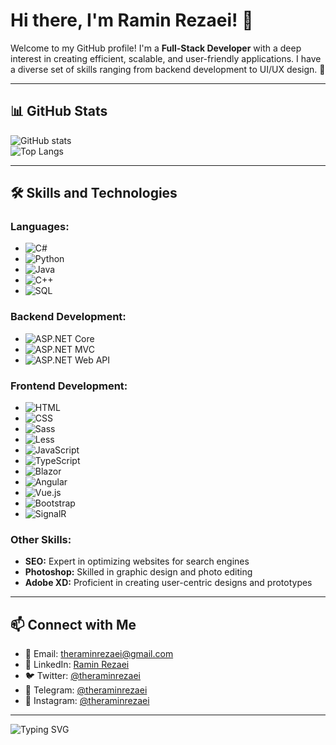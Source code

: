 # Hi there, I'm Ramin Rezaei! 👋  

Welcome to my GitHub profile! I'm a **Full-Stack Developer** with a deep interest in creating efficient, scalable, and user-friendly applications. I have a diverse set of skills ranging from backend development to UI/UX design. 🚀  

---

## 📊 GitHub Stats  

![GitHub stats](https://github-readme-stats.vercel.app/api?username=theraminrezaei&show_icons=true&theme=radical)  
![Top Langs](https://github-readme-stats.vercel.app/api/top-langs/?username=theraminrezaei&layout=compact&theme=radical)  

---

## 🛠 Skills and Technologies  

### **Languages:**  
- ![C#](https://img.shields.io/badge/-C%23-239120?logo=csharp&logoColor=white)  
- ![Python](https://img.shields.io/badge/-Python-3776AB?logo=python&logoColor=white)  
- ![Java](https://img.shields.io/badge/-Java-007396?logo=java&logoColor=white)  
- ![C++](https://img.shields.io/badge/-C++-00599C?logo=c%2B%2B&logoColor=white)  
- ![SQL](https://img.shields.io/badge/-SQL-4479A1?logo=MicrosoftSQLServer&logoColor=white)  

### **Backend Development:**  
- ![ASP.NET Core](https://img.shields.io/badge/-ASP.NET%20Core-512BD4?logo=dotnet&logoColor=white)  
- ![ASP.NET MVC](https://img.shields.io/badge/-ASP.NET%20MVC-512BD4?logo=dotnet&logoColor=white)  
- ![ASP.NET Web API](https://img.shields.io/badge/-ASP.NET%20Web%20API-512BD4?logo=dotnet&logoColor=white)  

### **Frontend Development:**  
- ![HTML](https://img.shields.io/badge/-HTML5-E34F26?logo=html5&logoColor=white)  
- ![CSS](https://img.shields.io/badge/-CSS3-1572B6?logo=css3&logoColor=white)  
- ![Sass](https://img.shields.io/badge/-Sass-CC6699?logo=sass&logoColor=white)  
- ![Less](https://img.shields.io/badge/-Less-1D365D?logo=less&logoColor=white)  
- ![JavaScript](https://img.shields.io/badge/-JavaScript-F7DF1E?logo=javascript&logoColor=black)  
- ![TypeScript](https://img.shields.io/badge/-TypeScript-007ACC?logo=typescript&logoColor=white)  
- ![Blazor](https://img.shields.io/badge/-Blazor-512BD4?logo=blazor&logoColor=white)  
- ![Angular](https://img.shields.io/badge/-Angular-DD0031?logo=angular&logoColor=white)  
- ![Vue.js](https://img.shields.io/badge/-Vue.js-4FC08D?logo=vue.js&logoColor=white)  
- ![Bootstrap](https://img.shields.io/badge/-Bootstrap-7952B3?logo=bootstrap&logoColor=white)  
- ![SignalR](https://img.shields.io/badge/-SignalR-512BD4?logo=dotnet&logoColor=white)  

### **Other Skills:**  
- **SEO:** Expert in optimizing websites for search engines  
- **Photoshop:** Skilled in graphic design and photo editing  
- **Adobe XD:** Proficient in creating user-centric designs and prototypes  

---

## 📫 Connect with Me  

- 📧 Email: [theraminrezaei@gmail.com](mailto:theraminrezaei@gmail.com)  
- 💼 LinkedIn: [Ramin Rezaei](https://www.linkedin.com/in/theraminrezaei)  
- 🐦 Twitter: [@theraminrezaei](https://twitter.com/theraminrezaei)  
- 💬 Telegram: [@theraminrezaei](https://t.me/theraminrezaei)  
- 📸 Instagram: [@theraminrezaei](https://instagram.com/theraminrezaei)  

---

![Typing SVG](https://readme-typing-svg.herokuapp.com?color=36BCF7&lines=Full-Stack+Developer;Frontend+and+Backend+Specialist;UI%2FUX+Enthusiast;SEO+Expert)
